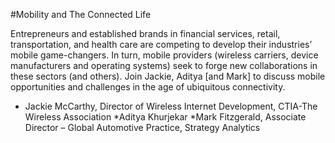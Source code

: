 #Mobility and The Connected Life
 
Entrepreneurs and established brands in financial services, retail, transportation, and health care are competing to develop their industries’ mobile game-changers.  In turn, mobile providers (wireless carriers, device manufacturers and operating systems) seek to forge new collaborations in these sectors (and others).  Join Jackie, Aditya [and Mark] to discuss mobile opportunities and challenges in the age of ubiquitous connectivity.
 
* Jackie McCarthy, Director of Wireless Internet Development, CTIA-The Wireless Association
*Aditya Khurjekar
*Mark Fitzgerald, Associate Director – Global Automotive Practice, Strategy Analytics
